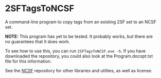 # 2SFTagsToNCSF

A command-line program to copy tags from an existing 2SF set to an NCSF set.

**NOTE:** This program has yet to be tested. It probably works, but there are no guarantees that it does work.

To see how to use this, you can run `2SFTagsToNCSF.exe -h`.
If you have downloaded the repository, you could also look at the Program.docopt.txt file for this information.

See the [NCSF](https://github.com/CyberBotX/NCSF) repository for other libraries and utilties, as well as license.
